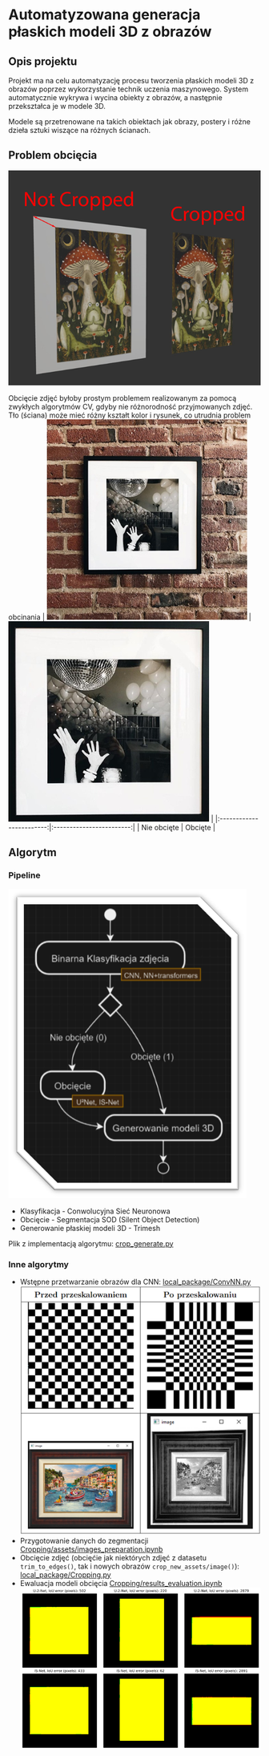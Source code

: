 # Automatyzowana generacja płaskich modeli 3D z obrazów

## Opis projektu
Projekt ma na celu automatyzację procesu tworzenia płaskich modeli 3D z obrazów poprzez wykorzystanie technik uczenia maszynowego. System automatycznie wykrywa i wycina obiekty z obrazów, a następnie przekształca je w modele 3D.

Modele są przetrenowane na takich obiektach jak obrazy, postery i różne dzieła sztuki wiszące na różnych ścianach.

## Problem obcięcia

![alt text](assets/image.png)

Obcięcie zdjęć byłoby prostym problemem realizowanym za pomocą zwykłych algorytmów CV, gdyby nie różnorodność przyjmowanych zdjęć.
Tło (ściana) może mieć różny kształt kolor i rysunek, co utrudnia problem obcinania
| ![alt text](assets/image-2.png) | ![alt text](assets/image-3.png) |
|:------------------------:|:------------------------:|
| Nie obcięte              | Obcięte                  |

## Algorytm
### Pipeline
![alt text](assets/image-1.png)

- Klasyfikacja - Conwolucyjna Sieć Neuronowa 
- Obcięcie - Segmentacja SOD (Silent Object Detection)
- Generowanie płaskiej modeli 3D - Trimesh 

Plik z implementacją algorytmu: [crop_generate.py](./crop_generate.py)

### Inne algorytmy
- Wstępne przetwarzanie obrazów dla CNN: [local_package/ConvNN.py](./local_package/ConvNN.py)
    ![alt text](assets/image-4.png)
- Przygotowanie danych do zegmentacji [Cropping/assets/images_preparation.ipynb](./Cropping/assets/images_preparation.ipynb)
- Obcięcie zdjęć (obcięćie jak niektórych zdjęć z datasetu `trim_to_edges()`, tak i nowych obrazów `crop_new_assets/image()`): [local_package/Cropping.py](./local_package/Cropping.py)
- Ewaluacja modeli obcięcia [Cropping/results_evaluation.ipynb](./Cropping/results_evaluation.ipynb)
![alt text](assets/image-5.png)



